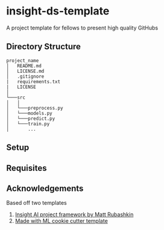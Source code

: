 # insight-ds-template
A project template for fellows to present high quality GitHubs

## Directory Structure

```
project_name
│   README.md
│   LICENSE.md    
│   .gitignore
|   requirements.txt
|   LICENSE
│
└───src
│   │
│   └───preprocess.py
│   └───models.py
│   └───predict.py
│   └───train.py
│       ...
```

## Setup

## Requisites

## Acknowledgements 

Based off two templates

1) [Insight AI project framework by Matt Rubashkin](https://github.com/mrubash1/Insight_Project_Framework)
2) [Made with ML cookie cutter template](https://github.com/madewithml/ml-app-template)
